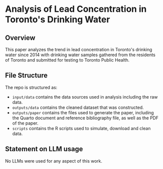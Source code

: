 # Analysis of Lead Concentration in Toronto's Drinking Water

## Overview

This paper analyzes the trend in lead concentration in Toronto's drinking water since 2014 with drinking water samples gathered from the residents of Toronto and submitted for testing to Toronto Public Health.

## File Structure

The repo is structured as:

-   `input/data` contains the data sources used in analysis including the raw data.
-   `outputs/data` contains the cleaned dataset that was constructed.
-   `outputs/paper` contains the files used to generate the paper, including the Quarto document and reference bibliography file, as well as the PDF of the paper. 
-   `scripts` contains the R scripts used to simulate, download and clean data.

## Statement on LLM usage

No LLMs were used for any aspect of this work.
